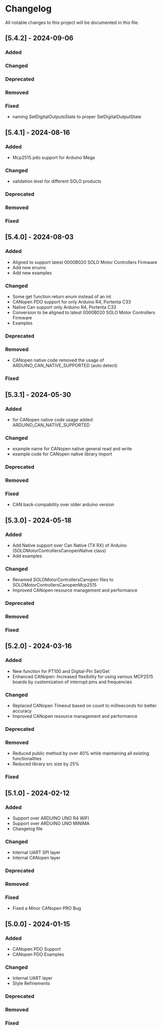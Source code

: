 # Changelog

All notable changes to this project will be documented in this file.

## [5.4.2] - 2024-09-06
### Added


### Changed


### Deprecated

### Removed

### Fixed
- naming SetDigitalOutputsState to proper SetDigitalOutputState

## [5.4.1] - 2024-08-16
### Added
- Mcp2515 pdo support for Arduino Mega

### Changed
- validation level for different SOLO products

### Deprecated

### Removed


### Fixed

## [5.4.0] - 2024-08-03
### Added
- Aligned to support latest 0000B020 SOLO Motor Controllers Firmware 
- Add new enums
- Add new examples

### Changed
- Some get function return enum instead of an int 
- CANopen PDO support for only Arduino R4, Portenta C33
- Native Can support only Arduino R4, Portenta C33 
- Conversion to be aligned to latest 0000B020 SOLO Motor Controllers Firmware 
- Examples

### Deprecated

### Removed
- CANopen native code removed the usage of ARDUINO_CAN_NATIVE_SUPPORTED (auto detect) 

### Fixed

## [5.3.1] - 2024-05-30
### Added
- for CANopen native code usage added ARDUINO_CAN_NATIVE_SUPPORTED 

### Changed
- example name for CANopen native general read and write
- example code for CANopen native library import

### Deprecated

### Removed

### Fixed
- CAN back-compability over older arduino version

## [5.3.0] - 2024-05-18
### Added
- Add Native support over Can Native (TX RX) of Arduino (SOLOMotorControllersCanopenNative class)
- Add examples

### Changed
- Renamed SOLOMotorControllersCanopen files to SOLOMotorControllersCanopenMcp2515
- Improved CANopen resource management and performance

### Deprecated

### Removed

### Fixed

## [5.2.0] - 2024-03-16
### Added
- New function for PT100 and Digital-Pin Set/Get
- Enhanced CANopen: Increased flexibility for using various MCP2515 boards by customization of interrupt pins and frequencies

### Changed
- Replaced CANopen Timeout based on count to milliseconds for better accuracy
- Improved CANopen resource management and performance

### Deprecated

### Removed
- Reduced public method by over 40% while maintaining all existing functionalities
- Reduced library src size by 25% 

### Fixed

## [5.1.0] - 2024-02-12
### Added
- Support over ARDUINO UNO R4 WIFI
- Support over ARDUINO UNO MINIMA
- Changelog file

### Changed
- Internal UART SPI layer
- Internal CANopen layer

### Deprecated

### Removed

### Fixed
- Fixed a Minor CANopen PRO Bug  

## [5.0.0] - 2024-01-15
### Added
- CANopen PDO Support
- CANopen PDO Examples

### Changed
- Internal UART layer
- Style Refinements

### Deprecated

### Removed

### Fixed
